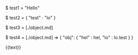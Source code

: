 $ test1 = "Hello"

$ test2 = {
    "test" : "lo"
}

$ test3 = [./object.md]

$ test4 = [./object.md] => {
    "obj": {
        "hel" : hel,
        "lo" : lo.test
    }
}

{{text}}